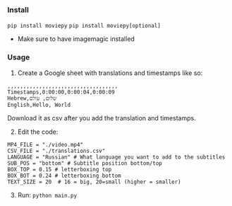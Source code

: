 ### Install

`pip install moviepy`
`pip install moviepy[optional]`

- Make sure to have imagemagic installed

### Usage

1. Create a Google sheet with translations and timestamps like so:

```
,,,,,,,,,,,,,,,,,,,,,,,,,,,,,,,,,,,
Timestamps,0:00:00,0:00:04,0:00:09
Hebrew,שלום, עולם
English,Hello, World
```

Download it as csv after you add the translation and timestamps.

2. Edit the code:

```
MP4_FILE = "./video.mp4"
CSV_FILE = "./translations.csv"
LANGUAGE = "Russian" # What language you want to add to the subtitles
SUB_POS = "bottom" # Subtitle position bottom/top
BOX_TOP = 0.15 # letterboxing top
BOX_BOT = 0.24 # letterboxing bottom
TEXT_SIZE = 20  # 16 = big, 20=small (higher = smaller)
```

3. Run: `python main.py`
